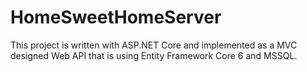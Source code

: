 # HomeSweetHomeServer

This project is written with ASP.NET Core and implemented as a MVC designed Web API that is using Entity Framework Core 6 and MSSQL.
